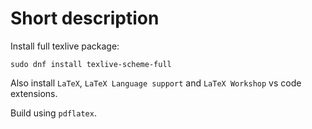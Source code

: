 # Short description

Install full texlive package:

```
sudo dnf install texlive-scheme-full
```

Also install ```LaTeX```, ```LaTeX Language support``` and ```LaTeX Workshop``` vs code extensions.

Build using ```pdflatex```.